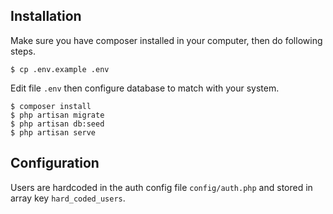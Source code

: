 ## Installation

Make sure you have composer installed in your computer, then do following steps.

```
$ cp .env.example .env
```

Edit file `.env` then configure database to match with your system.

```
$ composer install
$ php artisan migrate
$ php artisan db:seed
$ php artisan serve
```

## Configuration

Users are hardcoded in the auth config file `config/auth.php` and stored in array key `hard_coded_users`.